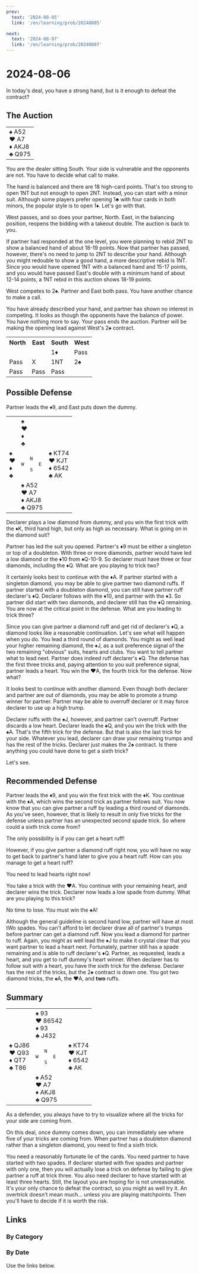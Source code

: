 ```yaml
---
prev:
  text: '2024-08-05'
  link: '/en/learning/prob/20240805'

next:
  text: '2024-08-07'
  link: '/en/learning/prob/20240807'
---
```


# 2024-08-06

In today's deal, you have a strong hand, but is it enough to defeat the contract?

<Badge type="tip" text="Defense"/>

## The Auction

<table class="hand">
	<tr>
		<td>♠ A52<br>♥ A7<br>♦ AKJ8<br>♣ Q975</td>
	</tr>
</table>

You are the dealer sitting South. Your side is vulnerable and the opponents are not. You have to decide what call to make.

The hand is balanced and there are 18 high-card points. That's too strong to open 1NT but not enough to open 2NT. Instead, you can start with a minor suit. Although some players prefer opening 1♣ with four cards in both minors, the popular style is to open 1♦. Let's go with that.

West passes, and so does your partner, North. East, in the balancing position, reopens the bidding with a takeout double. The auction is back to you.

If partner had responded at the one level, you were planning to rebid 2NT to show a balanced hand of about 18-19 points. Now that partner has passed, however, there's no need to jump to 2NT to describe your hand. Although you might redouble to show a good hand, a more descriptive rebid is 1NT. Since you would have opened 1NT with a balanced hand and 15-17 points, and you would have passed East's double with a minimum hand of about 12-14 points, a 1NT rebid in this auction shows 18-19 points.

West competes to 2♠. Partner and East both pass. You have another chance to make a call.

You have already described your hand, and partner has shown no interest in competing. It looks as though the opponents have the balance of power. You have nothing more to say. Your pass ends the auction. Partner will be making the opening lead against West's 2♠ contract.

<table class="auction">
	<tr>
		<th>North</th>
		<th>East</th>
		<th>South</th>
		<th>West</th>
	</tr>
	<tr>
		<td></td>
		<td></td>
		<td>1♦</td>
		<td>Pass</td>
	</tr>
	<tr>
		<td>Pass</td>
		<td>X</td>
		<td>1NT</td>
		<td>2♠</td>
	</tr>
	<tr>
		<td>Pass</td>
		<td>Pass</td>
		<td>Pass</td>
		<td></td>
	</tr>
</table>

## Possible Defense

Partner leads the ♦9, and East puts down the dummy.

<table class="deal">
	<tr>
		<td></td>
		<td>♠ <br>♥ <br>♦ <br>♣ </td>
		<td></td>
	</tr>
	<tr>
		<td>♠ <br>♥ <br>♦ <br>♣ </td>
		<td><pre>   N<br>W     E<br>   S</pre></td>
		<td>♠ KT74<br>♥ KJT<br>♦ 6542<br>♣ AK</td>
	</tr>
	<tr>
		<td></td>
		<td>♠ A52<br>♥ A7<br>♦ AKJ8<br>♣ Q975</td>
		<td></td>
	</tr>
</table>

Declarer plays a low diamond from dummy, and you win the first trick with the ♦K, third hand high, but only as high as necessary. What is going on in the diamond suit?

Partner has led the suit you opened. Partner's ♦9 must be either a singleton or top of a doubleton. With three or more diamonds, partner would have led a low diamond or the ♦10 from ♦Q-10-9. So declarer must have three or four diamonds, including the ♦Q. What are you playing to trick two?

It certainly looks best to continue with the ♦A. If partner started with a singleton diamond, you may be able to give partner two diamond ruffs. If partner started with a doubleton diamond, you can still have partner ruff declarer's ♦Q. Declarer follows with the ♦10, and partner with the ♦3. So partner did start with two diamonds, and declarer still has the ♦Q remaining. You are now at the critical point in the defense. What are you leading to trick three?

Since you can give partner a diamond ruff and get rid of declarer's ♦Q, a diamond looks like a reasonable continuation. Let's see what will happen when you do. You lead a third round of diamonds. You might as well lead your higher remaining diamond, the ♦J, as a suit preference signal of the two remaining "obvious" suits, hearts and clubs. You want to tell partner what to lead next. Partner does indeed ruff declarer's ♦Q. The defense has the first three tricks and, paying attention to you suit preference signal, partner leads a heart. You win the ♥A, the fourth trick for the defense. Now what?

It looks best to continue with another diamond. Even though both declarer and partner are out of diamonds, you may be able to promote a trump winner for partner. Partner may be able to overruff declarer or it may force declarer to use up a high trump.

Declarer ruffs with the ♠J, however, and partner can't overruff. Partner discards a low heart. Declarer leads the ♠Q, and you win the trick with the ♠A. That's the fifth trick for the defense. But that is also the last trick for your side. Whatever you lead, declarer can draw your remaining trumps and has the rest of the tricks. Declarer just makes the 2♠ contract. Is there anything you could have done to get a sixth trick?

Let's see.

## Recommended Defense

Partner leads the ♦9, and you win the first trick with the ♦K. You continue with the ♦A, which wins the second trick as partner follows suit. You now know that you can give partner a ruff by leading a third round of diamonds. As you've seen, however, that is likely to result in only five tricks for the defense unless partner has an unexpected second spade trick. So where could a sixth trick come from?

The only possibility is if you can get a heart ruff!

However, if you give partner a diamond ruff right now, you will have no way to get back to partner's hand later to give you a heart ruff. How can you manage to get a heart ruff?

You need to lead hearts right now!

You take a trick with the ♥A. You continue with your remaining heart, and declarer wins the trick. Declarer now leads a low spade from dummy. What are you playing to this trick?

No time to lose. You must win the ♠A!

Although the general guideline is second hand low, partner will have at most tWo spades. You can't afford to let declarer draw all of partner's trumps before partner can get a diamond ruff. Now you lead a diamond for partner to ruff. Again, you might as well lead the ♦J to make it crystal clear that you want partner to lead a heart next. Fortunately, partner still has a spade remaining and is able to ruff declarer's ♦Q. Partner, as requested, leads a heart, and you get to ruff dummy's heart winner. When declarer has to follow suit with a heart, you have the sixth trick for the defense. Declarer has the rest of the tricks, but the 2♠ contract is down one. You got two diamond tricks, the ♠A, the ♥A, and **two** ruffs.

## Summary

<table class="deal">
	<tr>
		<td></td>
		<td>♠ 93<br>♥ 86542<br>♦ 93<br>♣ J432</td>
		<td></td>
	</tr>
	<tr>
		<td>♠ QJ86<br>♥ Q93<br>♦ QT7<br>♣ T86</td>
		<td><pre>   N<br>W     E<br>   S</pre></td>
		<td>♠ KT74<br>♥ KJT<br>♦ 6542<br>♣ AK</td>
	</tr>
	<tr>
		<td></td>
		<td>♠ A52<br>♥ A7<br>♦ AKJ8<br>♣ Q975</td>
		<td></td>
	</tr>
</table>

As a defender, you always have to try to visualize where all the tricks for your side are coming from.

On this deal, once dummy comes down, you can immediately see where five of your tricks are coming from. When partner has a doubleton diamond rather than a singleton diamond, you need to find a sixth trick.

You need a reasonably fortunate lie of the cards. You need partner to have started with two spades. If declarer started with five spades and partner with only one, then you will actually lose a trick on defense by failing to give partner a ruff at trick three. You also need declarer to have started with at least three hearts. Still, the layout you are hoping for is not unreasonable. It's your only chance to defeat the contract, so you might as well try it. An overtrick doesn't mean much... unless you are playing matchpoints. Then you'll have to decide if it is worth the risk.

## Links

[<Badge type="tip" text="Go to Practice"/>](/en/practice/prob/20240806)

### By Category

[<Badge type="info" text="<--"/>](/en/learning/prob/20240806#links)
[<Badge type="tip" text="Calendar"/>](/en/learning/calendar/202408)
[<Badge type="tip" text="-->"/>](/en/learning/prob/20240813)

### By Date

Use the links below.